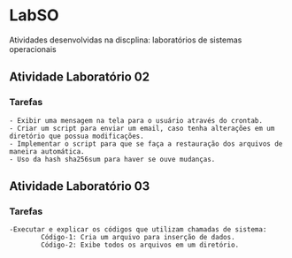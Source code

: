 # LabSO
Atividades desenvolvidas na discplina: laboratórios de sistemas operacionais
## Atividade Laboratório 02
### Tarefas
    - Exibir uma mensagem na tela para o usuário através do crontab.
    - Criar um script para enviar um email, caso tenha alterações em um diretório que possua modificações.
    - Implementar o script para que se faça a restauração dos arquivos de maneira automática.
    - Uso da hash sha256sum para haver se ouve mudanças.
## Atividade Laboratório 03
### Tarefas
    -Executar e explicar os códigos que utilizam chamadas de sistema:
            Código-1: Cria um arquivo para inserção de dados.
            Código-2: Exibe todos os arquivos em um diretório.
